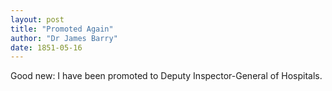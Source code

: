 ```yaml
---
layout: post
title: "Promoted Again"
author: "Dr James Barry"
date: 1851-05-16
---
```


Good new: I have been promoted to Deputy Inspector-General of Hospitals.
